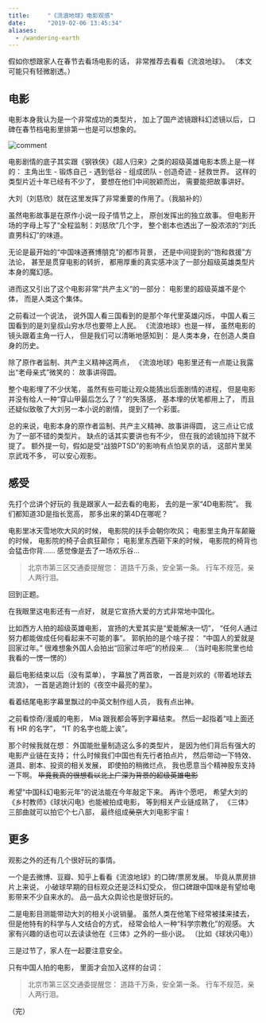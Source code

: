```yaml
---
title:     "《流浪地球》电影观感"
date:      "2019-02-06 13:45:34"
aliases:
  - /wandering-earth
---
```


假如你想跟家人在春节去看场电影的话，
非常推荐去看看《流浪地球》。
（本文可能只有轻微剧透。）

<!--more-->

## 电影

电影本身我认为是一个非常成功的类型片，
加上了国产滤镜跟科幻滤镜以后，
口碑在春节档电影里排第一也是可以想象的。

![comment][comment]

电影剧情的底子其实跟《钢铁侠》《超人归来》之类的超级英雄电影本质上是一样的：
主角出生 - 锻炼自己 - 遇到低谷 - 组成团队 - 创造奇迹 - 拯救世界。
这样的类型片近十年已经有不少了，
要想在他们中间脱颖而出，
需要能把故事讲好。

大刘（刘慈欣）就在这里发挥了非常重要的作用了。（我脑补的）

虽然电影故事是在原作小说一段子情节之上，
原创发挥出的独立故事。
但电影开场的字母上写了“全程监制：刘慈欣”几个字，
整个剧本也透出了一股浓浓的“刘氏直男科幻”的味道。

无论是最开始的“中国味道赛博朋克”的都市背景，
还是中间提到的“饱和救援”方法论，
甚至是贯穿电影的转折，
都用厚重的真实感冲淡了一部分超级英雄类型片本身的魔幻感。

进而这又引出了这个电影非常“共产主义”的一部分：
电影里的超级英雄不是个体，
而是人类这个集体。

之前看过一个说法，
说外国人看三国看到的是那个年代里英雄闪烁，
中国人看三国看到的是刘皇叔山穷水尽也要带上人民。
《流浪地球》也是一样，
虽然电影的镜头跟着主角一行人，
但是我们可以清晰地感知到：
是人类本身，在创造人类自身的历史。

除了原作者监制、共产主义精神这两点，
《流浪地球》电影里还有一点能让我露出“老母亲式”微笑的：
故事讲得圆。

整个电影埋了不少伏笔，
虽然有些可能让观众能猜出后面剧情的进程，
但是电影并没有给人一种“穿山甲最后怎么了？”的失落感，
基本埋的伏笔都用上了，
而且还疑似致敬了大刘另一本小说的剧情，
提到了一个彩蛋。

总的来说，电影本身的原作者监制、共产主义精神、故事讲得圆，
这三点让它成为了一部不错的类型片。
缺点的话其实要讲也有不少，
但在我的滤镜加持下就不提了。
额外提一句，假如是受“战狼PTSD”的影响有点怕吴京的话，
这部片里吴京武戏不多，
可以安心观影。


## 感受

先打个岔讲个好玩的
我是跟家人一起去看的电影，
去的是一家“4D电影院”。
我们都知道3D是指长宽高，
那多出来的第4D在哪呢？

电影里冰天雪地吹大风的时候，
电影院的扶手会朝你吹风；
电影里主角开车颠簸的时候，
电影院的椅子会疯狂颠你；
电影里东西砸下来的时候，
电影院的椅背也会猛击你背……
感觉像是去了一场欢乐谷…

> 北京市第三区交通委提醒您：
> 道路千万条，安全第一条。
> 行车不规范，亲人两行泪。

回到正题。

在我眼里这电影还有一点好，
就是它宣扬大爱的方式非常地中国化。

比如西方人拍的超级英雄电影，
宣扬的大爱其实是“爱能解决一切”，
“任何人通过努力都能做成任何看起来不可能的事”。
郭帆拍的是个啥子捏：
“中国人的爱就是回家过年。”
很难想象外国人会拍出“回家过年吧”的桥段来…
（当时电影院里也给我看的一愣一愣的）

最后电影结束以后（没有菜单），
字幕放了两首歌，
一首是刘欢的《带着地球去流浪》，
一首是逃跑计划的《夜空中最亮的星》。

看着结尾电影字幕里飘过的中英文制作组人员，
我有点出神。

之前看惊奇/漫威的电影，
Mia 跟我都会等到字幕结束。
然后一起指着“哇上面还有 HR 的名字”，
“IT 的名字也能上诶”。

那个时候我就在想：
外国能批量制造这么多的类型片，
是因为他们背后有强大的电影产业链在支持；
什么时候我们中国也有先行者拍点片，
然后带动一下特效、道具、剧本、投资的相关发展，
即使拍的稍微烂点，
我也愿意当个精神股东支持一下啊。
~~毕竟我真的很想看以北上广深为背景的超级英雄电影~~

希望“中国科幻电影元年”的说法能在今年敲定下来。
再许个愿吧，
希望大刘的《乡村教师》《球状闪电》也能被拍成电影，
等到相关产业链成熟了，
《三体》三部曲就可以拍它个七八部，
最终组成~~吴京~~大刘电影宇宙！


## 更多

观影之外的还有几个很好玩的事情。

一个是去微博、豆瓣、知乎上看看《流浪地球》的口碑/票房发展。
毕竟从票房排片上来说，
小破球早期的目标观众还是泛科幻受众，
但口碑跟中国味是有望给电影带来不少自来水的。
品一品大众舆论也是很好玩的。

二是电影目测能带动大刘的相关小说销量。
虽然人类在他笔下经常被揉来揉去，
但是他特有的科学与人文结合的方式，
经常会给人一种“科学宗教化”的观感。
大家有兴趣的话也可以去读读他在《三体》之外的一些小说。
（比如《球状闪电》）

三是过节了，家人在一起要注意安全。

只有中国人拍的电影，
里面才会加入这样的台词：

> 北京市第三区交通委提醒您：
> 道路千万条，安全第一条。
> 行车不规范，亲人两行泪。

（完）

[comment]: /assets/pics/wechat/wandering_earth.jpg
